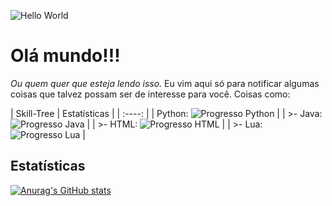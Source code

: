 ![Hello World](https://media.tenor.com/mGgWY8RkgYMAAAAC/hello-world.gif)

# Olá mundo!!!
_Ou quem quer que esteja lendo isso._
Eu vim aqui só para notificar algumas coisas que talvez possam ser de interesse para você. Coisas como:

| Skill-Tree | Estatísticas |
|    :----:   |
| Python: ![Progresso Python](https://progress-bar.dev/70/ "Progresso Python") |
| >- Java: ![Progresso Java](https://progress-bar.dev/25/ "Progresso Java") |
| >- HTML: ![Progresso HTML](https://progress-bar.dev/25/ "Progresso HTML") |
| >- Lua: ![Progresso Lua](https://progress-bar.dev/50/ "Progresso Lua") |

## Estatísticas
[![Anurag's GitHub stats](https://github-readme-stats.vercel.app/api?username=lIlIlIIIlll&theme=great-gatsby)](https://github.com/anuraghazra/github-readme-stats)
